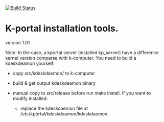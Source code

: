 [![Build Status](https://travis-ci.org/pyotr777/kportal.svg?branch=master)](https://travis-ci.org/pyotr777/kportal)

# K-portal installation tools.

version 1.01


Note: In the case, a kportal server (installed kp_server) have a difference kernel version comparse with k-computer.
  You need to build a kdeskdeamon yourself:
  + copy src/kdeskdaemon/ to k-computer
  + build & get output kdeskdeamon binary
  
  + manual copy to src/release before run make install.
    If you want to modify installed:
    + replace the kdeskdaemon file at /etc/kportal/kdeskdeamon/kdeskdaemon.
